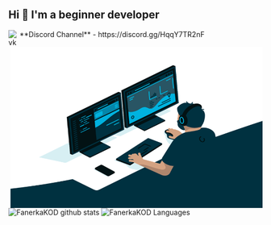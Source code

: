 ## Hi 👋 I'm a beginner developer


<a href="https://vk.com/dizainer_ps">
  <img align="left" alt="vk" width="22px" src="https://vk.com/images/icons/favicons/fav_logo.ico?6">
</a>
**Discord Channel** - https://discord.gg/HqqY7TR2nF

</br>

<img align="right" alt="GIF" src="https://github.com/DJWOMS/DJWOMS/blob/main/code.gif?raw=true" width="500" height="320" />



![FanerkaKOD github stats](https://github-readme-stats.vercel.app/api?username=FanerkaKOD&show_icons=true&theme=dracula&include_all_commits=true&count_private=true)
![FanerkaKOD Languages](https://github-readme-stats.vercel.app/api/top-langs/?username=FanerkaKOD&layout=compact&count_private=true&theme=gruvbox)
